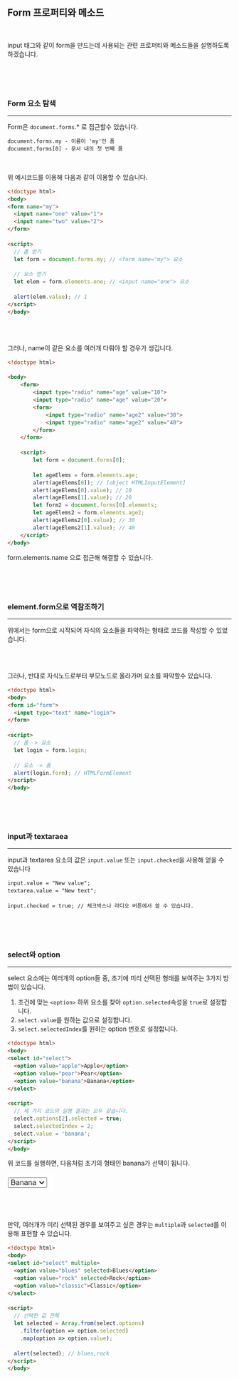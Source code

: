 ## Form 프로퍼티와 메소드

<br>

input 태그와 같이 form을 만드는데 사용되는 관련 프로퍼티와 메소드들을 설명하도록 하겠습니다.

<br><br><br>

### Form 요소 탐색

---

Form은 `document.forms`.* 로 접근할수 있습니다.

```html
document.forms.my - 이름이 'my'인 폼
document.forms[0] - 문서 내의 첫 번째 폼
```

<br>

위 예시코드를 이용해 다음과 같이 이용할 수 있습니다.

```html
<!doctype html>
<body>
<form name="my">
  <input name="one" value="1">
  <input name="two" value="2">
</form>

<script>
  // 폼 얻기
  let form = document.forms.my; // <form name="my"> 요소

  // 요소 얻기
  let elem = form.elements.one; // <input name="one"> 요소

  alert(elem.value); // 1
</script>
</body>
```

<br><br>

그러나, name이 같은 요소를 여러개 다뤄야 할 경우가 생깁니다.

```html
<!doctype html>

<body>
    <form>
        <input type="radio" name="age" value="10">
        <input type="radio" name="age" value="20">
        <form>
            <input type="radio" name="age2" value="30">
            <input type="radio" name="age2" value="40">
        </form>
    </form>

    <script>
        let form = document.forms[0];

        let ageElems = form.elements.age;
        alert(ageElems[0]); // [object HTMLInputElement]
        alert(ageElems[0].value); // 10
        alert(ageElems[1].value); // 20
        let form2 = document.forms[0].elements;
        let ageElems2 = form.elements.age2;
        alert(ageElems2[0].value); // 30
        alert(ageElems2[1].value); // 40
    </script>
</body>
```

form.elements.name 으로 접근해 해결할 수 있습니다. 

<br><br><br>

### element.form으로 역참조하기

---

위에서는 form으로 시작되어 자식의 요소들을 파악하는 형태로 코드를 작성할 수 있었습니다.

<br><br>

그러나, 반대로 자식노드로부터 부모노드로 올라가며 요소를 파악할수 있습니다.

```html
<!doctype html>
<body>
<form id="form">
  <input type="text" name="login">
</form>

<script>
  // 폼 -> 요소
  let login = form.login;

  // 요소 -> 폼
  alert(login.form); // HTMLFormElement
</script>
</body>
```

<br><br><br>

### input과 textaraea

---

input과 textarea 요소의 값은 `input.value`  또는 `input.checked`을 사용해 얻을 수 있습니다

```html
input.value = "New value";
textarea.value = "New text";

input.checked = true; // 체크박스나 라디오 버튼에서 쓸 수 있습니다.
```

<br><br><br>

### select와 option

---

select 요소에는 여러개의 option들 중, 초기에 미리 선택된 형태를 보여주는 3가지 방법이 있습니다.

1. 조건에 맞는 `<option>` 하위 요소를 찾아 `option.selected`속성을 `true`로 설정합니다.
2. `select.value`를 원하는 값으로 설정합니다.
3. `select.selectedIndex`를 원하는 option 번호로 설정합니다.

```html
<!doctype html>
<body>
<select id="select">
  <option value="apple">Apple</option>
  <option value="pear">Pear</option>
  <option value="banana">Banana</option>
</select>

<script>
  // 세 가지 코드의 실행 결과는 모두 같습니다.
  select.options[2].selected = true;
  select.selectedIndex = 2;
  select.value = 'banana';
</script>
</body>
```

위 코드를 실행하면, 다음처럼 초기의 형태인 banana가 선택이 됩니다.

![banana](image/banana.png)

<br><br>

만약, 여러개가 미리 선택된 경우를 보여주고 싶은 경우는 `multiple`과 `selected`를 이용해 표현할 수 있습니다.

 

```html
<!doctype html>
<body>
<select id="select" multiple>
  <option value="blues" selected>Blues</option>
  <option value="rock" selected>Rock</option>
  <option value="classic">Classic</option>
</select>

<script>
  // 선택한 값 전체
  let selected = Array.from(select.options)
    .filter(option => option.selected)
    .map(option => option.value);

  alert(selected); // blues,rock
</script>
</body>
```